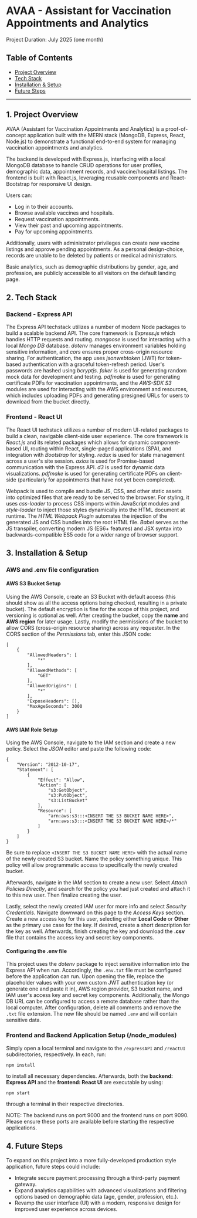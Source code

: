 # AVAA - Assistant for Vaccination Appointments and Analytics

Project Duration: July 2025 (one month)

## Table of Contents
- [Project Overview](#1-project-overview)
- [Tech Stack](#2-tech-stack)
- [Installation & Setup](#3-installation--setup)
- [Future Steps](#4-future-steps)

---

## 1. Project Overview

AVAA (Assistant for Vaccination Appointments and Analytics) is a proof-of-concept application built with the MERN stack (MongoDB, Express, React, Node.js) to demonstrate a functional end-to-end system for managing vaccination appointments and analytics.

The backend is developed with Express.js, interfacing with a local MongoDB database to handle CRUD operations for user profiles, demographic data, appointment records, and vaccine/hospital listings. The frontend is built with React.js, leveraging reusable components and React-Bootstrap for responsive UI design.

Users can:
- Log in to their accounts.
- Browse available vaccines and hospitals.
- Request vaccination appointments.
- View their past and upcoming appointments.
- Pay for upcoming appointments.

Additionally, users with administrator privileges can create new vaccine listings and approve pending appointments. As a personal design-choice, records are unable to be deleted by patients or medical administrators.

Basic analytics, such as demographic distributions by gender, age, and profession, are publicly accessible to all visitors on the default landing page.

## 2. Tech Stack

### Backend - Express API

The Express API techstack utilizes a number of modern Node packages to build a scalable backend API. The core framework is *Express.js* which handles HTTP requests and routing. *mongoose* is used for interacting with a local *Mongo DB* database. *dotenv* manages environment variables holding sensitive information, and *cors* ensures proper cross-origin resource sharing. For authentication, the app uses *jsonwebtoken* (JWT) for token-based authentication with a graceful token-refresh period. User's passwords are hashed using *bcryptjs*. *faker* is used for generating random mock data for development and testing. *pdfmake* is used for generating certificate PDFs for vaccination appointments, and the *AWS-SDK S3* modules are used for interacting with the AWS environment and resources, which includes uploading PDFs and generating presigned URLs for users to download from the bucket directly.

### Frontend - React UI

The React UI techstack utilizes a number of modern UI-related packages to build a clean, navigable client-side user experience. The core framework is *React.js* and its related packages which allows for dynamic component-based UI, routing within React, single-paged applications (SPA), and integration with *Bootstrap* for styling. *redux* is used for state management across a user's site session. *axios* is used for Promise-based communication with the Express API. *d3* is used for dynamic data visualizations. *pdfmake* is used for generating certificate PDFs on client-side (particularly for appointments that have not yet been completed).

Webpack is used to compile and bundle JS, CSS, and other static assets into optimized files that are ready to be served to the browser. For styling, it uses *css-loader* to process CSS imports within JavaScript modules and *style-loader* to inject those styles dynamically into the HTML document at runtime. The *HTML Webpack Plugin* automates the injection of the generated JS and CSS bundles into the root HTML file. *Babel* serves as the JS transpiler, converting modern JS (ES6+ features) and JSX syntax into backwards-compatible ES5 code for a wider range of browser support.

## 3. Installation & Setup

### AWS and .env file configuration

#### AWS S3 Bucket Setup

Using the AWS Console, create an S3 Bucket with default access (this should show as all the access options being checked, resulting in a private bucket). The default encryption is fine for the scope of this project, and versioning is optional as well.
After creating the bucket, copy the **name** and **AWS region** for later usage. Lastly, modify the permissions of the bucket to allow CORS (cross-origin resource sharing) across any requester. In the CORS section of the *Permissions* tab, enter this JSON code:

```
[
    {
        "AllowedHeaders": [
            "*"
        ],
        "AllowedMethods": [
            "GET"
        ],
        "AllowedOrigins": [
            "*"
        ],
        "ExposeHeaders": [],
        "MaxAgeSeconds": 3000
    }
]
```

#### AWS IAM Role Setup

Using the AWS Console, navigate to the IAM section and create a new policy. Select the *JSON* editor and paste the following code:

```
{
    "Version": "2012-10-17",
    "Statement": [
        {
            "Effect": "Allow",
            "Action": [
                "s3:GetObject",
                "s3:PutObject",
                "s3:ListBucket"
            ],
            "Resource": [
                "arn:aws:s3:::<INSERT THE S3 BUCKET NAME HERE>",
                "arn:aws:s3:::<INSERT THE S3 BUCKET NAME HERE>/*"
            ]
        }
    ]
}
```

Be sure to replace `<INSERT THE S3 BUCKET NAME HERE>` with the actual name of the newly created S3 bucket. Name the policy something unique. This policy will allow programmatic access to specifically the newly created bucket.

Afterwards, navigate in the IAM section to create a new user. Select *Attach Policies Directly*, and search for the policy you had just created and attach it to this new user. Then finalize creating the user.

Lastly, select the newly created IAM user for more info and select *Security Credentials*. Navigate downward on this page to the *Access Keys* section. Create a new access key for this user, selecting either **Local Code** or **Other** as the primary use case for the key. If desired, create a short description for the key as well. Afterwards, finish creating the key and download the **.csv** file that contains the access key and secret key components.

#### Configuring the .env file

This project uses the *dotenv* package to inject sensitive information into the Express API when run. Accordingly, the `.env.txt` file must be configured before the application can run. Upon opening the file, replace the placeholder values with your own custom JWT authentication key (or generate one and paste it in), AWS region provider, S3 bucket name, and IAM user's access key and secret key components. Additionally, the Mongo DB URL can be configured to access a remote database rather than the local computer. After configuration, delete all comments and remove the `.txt` file extension. The new file should be named `.env` and will contain sensitive data.

### Frontend and Backend Application Setup (/node_modules)

Simply open a local terminal and navigate to the `/expressAPI` and `/reactUI` subdirectories, respectively. In each, run:

```
npm install
```

to install all necessary dependencies. Afterwards, both the **backend: Express API** and the **frontend: React UI** are executable by using:

```
npm start
```

through a terminal in their respective directories.

NOTE: The backend runs on port 9000 and the frontend runs on port 9090. Please ensure these ports are available before starting the respective applications.

## 4. Future Steps

To expand on this project into a more fully-developed production style application, future steps could include:
- Integrate secure payment processing through a third-party payment gateway.
- Expand analytics capabilities with advanced visualizations and filtering options based on demographic data (age, gender, profession, etc.).
- Revamp the user interface (UI) with a modern, responsive design for improved user experience across devices.

